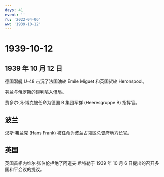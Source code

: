 ```yaml
---
days: 41
event: ''
ru: '2022-04-06'
ww: '1939-10-12'
---
```


# 1939-10-12

## 1939 年 10 月 12 日

德国潜艇 U-48 击沉了法国油轮 Emile Miguet 和英国货轮 Heronspool。

芬兰与俄罗斯的谈判陷入僵局。

费多尔·冯·博克被任命为德国 B 集团军群 (Heeresgruppe B) 指挥官。

## 波兰

汉斯·弗兰克 (Hans Frank) 被任命为波兰占领区总督府地方长官。

## 英国

英国首相内维尔·张伯伦拒绝了阿道夫·希特勒于 1939 年 10 月 6
日提出的召开多国和平会议的提议。